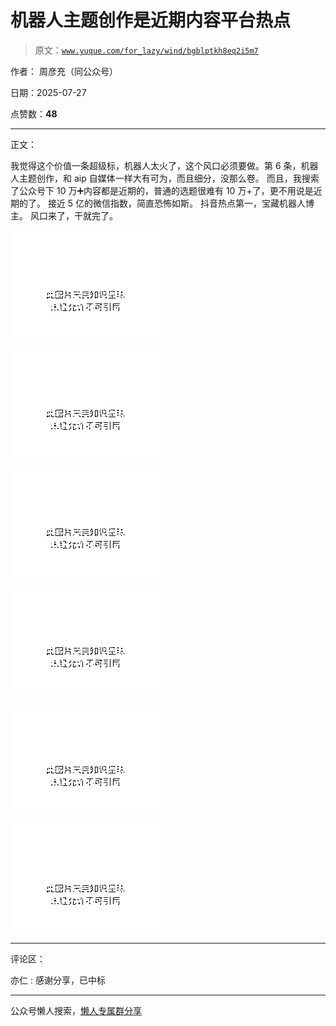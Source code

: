 # 机器人主题创作是近期内容平台热点

> 原文：[`www.yuque.com/for_lazy/wind/bgblptkh8eq2i5m7`](https://www.yuque.com/for_lazy/wind/bgblptkh8eq2i5m7)

作者： 周彦充（同公众号）

日期：2025-07-27

点赞数：**48**

* * *

正文：

我觉得这个价值一条超级标，机器人太火了，这个风口必须要做。第 6 条，机器人主题创作，和 aip 自媒体一样大有可为，而且细分，没那么卷。
而且，我搜索了公众号下 10 万➕内容都是近期的，普通的选题很难有 10 万+了，更不用说是近期的了。 接近 5 亿的微信指数，简直恐怖如斯。
抖音热点第一，宝藏机器人博主。 风口来了，干就完了。

![](img/fa39cc69f34c889056f8cb3e7f2a3a89.png "None")

![](img/854a7b8f9fd7c2415aeb8d1bd4bc9ea2.png "None")

![](img/a354632131ceae81d89284319cdd9608.png "None")

![](img/af76da8a9cc77575a29209eeb874838b.png "None")

![](img/b45c553a0139539eb9c12ccc045e0a02.png "None")

![](img/e1fcdbf0c35b6366219db6b72a1de542.png "None")

* * *

评论区：

亦仁 : 感谢分享，已中标

* * *

公众号懒人搜索，[懒人专属群分享](https://lazybook.fun/#/blog/group)
